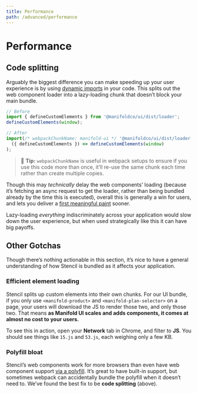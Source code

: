 ```yaml
---
title: Performance
path: /advanced/performance
---
```


# Performance

## Code splitting

Arguably the biggest difference you can make speeding up your user experience
is by using [dynamic imports][import] in your code. This splits out the web
component loader into a lazy-loading chunk that doesn’t block your main
bundle.

```js
// Before
import { defineCustomElements } from '@manifoldco/ui/dist/loader';
defineCustomElements(window);

// After
import(/* webpackChunkName: manifold-ui */ '@manifoldco/ui/dist/loader').then(
  ({ defineCustomElements }) => defineCustomElements(window)
);
```

> 💁 **Tip:** `webpackChunkName` is useful in webpack setups to ensure if you use
> this code more than once, it’ll re-use the same chunk each time rather than
> create multiple copies.

Though this may _technically_ delay the web components’ loading (because it’s
fetching an async request to get the loader, rather than being bundled
already by the time this is executed), overall this is generally a win for
users, and lets you deliver a [first meaningful paint][fmp] sooner.

Lazy-loading _everything_ indiscriminately across your application would slow
down the user experience, but when used strategically like this it can have
big payoffs.

[fmp]: https://developers.google.com/web/tools/lighthouse/audits/first-meaningful-paint
[import]: https://webpack.js.org/guides/code-splitting/#dynamic-imports
[stencil-browsers]: https://stenciljs.com/docs/browser-support

## Other Gotchas

Though there’s nothing actionable in this section, it’s nice to have a
general understanding of how Stencil is bundled as it affects your
application.

### Efficient element loading

Stencil splits up custom elements into their own chunks. For our UI bundle,
if you only use `<manifold-product>` and `<manifold-plan-selector>` on a
page, your users will download the JS to render those two, and only those
two. That means **as Manifold UI scales and adds components, it comes at
almost no cost to your users.**

To see this in action, open your **Network** tab in Chrome, and filter to
**JS**. You should see things like `15.js` and `53.js`, each weighing only a
few KB.

### Polyfill bloat

Stencil’s web components work for more browsers than even have web component
support [via a polyfill][stencil-browsers]. It’s great to have built-in
support, but sometimes webpack can accidentally bundle the polyfill when it
doesn’t need to. We’ve found the best fix to be **code splitting** (above).
